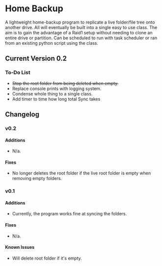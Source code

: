 # Home Backup

A lightweight home-backup program to replicate a live folder/file tree onto another drive. All will eventually be built into a single easy to use class.
The aim is to gain the advantage of a Raid1 setup without needing to clone an entire drive or partition. Can be scheduled to run with task scheduler or ran from an existing python script using the class.

## Current Version 0.2
### To-Do List
- ~~Stop the root folder from being deleted when empty.~~
- Replace console prints with logging system.
- Condense whole thing to a single class.
- Add timer to time how long total Sync takes

## Changelog
### v0.2
#### Additions
- N/a.

#### Fixes
- No longer deletes the root folder if the live root folder is empty when removing empty folders.


### v0.1
#### Additions
- Currently, the program works fine at syncing the folders.

#### Fixes
- N/a.

#### Known Issues
- Will delete root folder if it's empty.